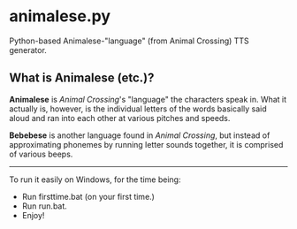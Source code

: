 # animalese.py
Python-based Animalese-"language" (from Animal Crossing) TTS generator.

## What is Animalese (etc.)?
**Animalese** is *Animal Crossing*'s "language" the characters speak in. What it actually is, however, is the individual letters of the words basically said aloud and ran into each other at various pitches and speeds.

**Bebebese** is another language found in *Animal Crossing*, but instead of approximating phonemes by running letter sounds together, it is comprised of various beeps.

______

To run it easily on Windows, for the time being:

- Run firsttime.bat (on your first time.)
- Run run.bat.
- Enjoy!
